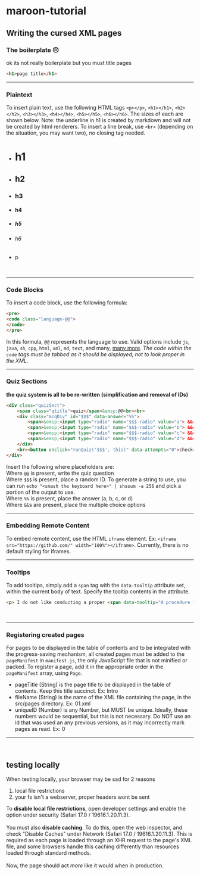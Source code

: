 # maroon-tutorial

## Writing the cursed XML pages

### The boilerplate 😔
ok its not really boilerplate but you must title pages

```html
<h1>page title</h1>
```
<hr>

### Plaintext

To insert plain text, use the following HTML tags
`<p></p>`, `<h1></h1>`, `<h2></h2>`, `<h3></h3>`, `<h4></h4>`, `<h5></h5>`, `<h6></h6>`. The sizes of each are shown below. Note: the underline in h1 is created by markdown and will not be created by html renderers. To insert a line break, use `<br>` (depending on the situation, you may want two), no closing tag needed.

<ul>
<li><h1>h1</h1></li>
<li><h2>h2</h2></li>
<li><h3>h3</h3></li>
<li><h4>h4</h4></li>
<li><h5>h5</h5></li>
<li><h6>h6</h6></li>
<li><p>p</p></li>
</ul>
<br><hr>

### Code Blocks<br>

To insert a code block, use the following formula:

```html
<pre>
<code class="language-@@">
</code>
</pre>
```

In this formula, `@@` represents the language to use. Valid options include `js`, `java`, `sh`, `cpp`, `html`, `xml`, `md`, `text`, and many, [many more](https://highlightjs.readthedocs.io/en/latest/supported-languages.html). _The code within the `code` tags must be tabbed as it should be displayed, not to look proper in the XML._
<br><hr>

### Quiz Sections

**the quiz system is all to be re-written (simplification and removal of IDs)**

```html
<div class="quizSect">
    <span class="qtitle">quiz</span>&emsp;@@<br><br>
    <div class="mcqDiv" id="$$$" data-answer="%%">
        <span>&emsp;<input type="radio" name="$$$-radio" value="a"> &&</span><br>
        <span>&emsp;<input type="radio" name="$$$-radio" value="b"> &&</span><br>
        <span>&emsp;<input type="radio" name="$$$-radio" value="c"> &&</span><br>
        <span>&emsp;<input type="radio" name="$$$-radio" value="d"> &&</span>
    </div>
    <br><button onclick="runQuiz('$$$', this)" data-attempts="0">check</button>
</div>
```

Insert the following where placeholders are:<br>
Where `@@` is present, write the quiz question<br>
Where `$$$` is present, place a random ID. To generate a string to use, you can run `echo "<smash the keyboard here>" | shasum -a 256` and pick a portion of the output to use.<br>
Where `%%` is present, place the answer (a, b, c, or d)<br>
Where `&&`s are present, place the multiple choice options
<br><hr>

### Embedding Remote Content

To embed remote content, use the HTML `iframe` element. Ex: `<iframe src="https://github.com/" width="100%"></iframe>`. Currently, there is no default styling for iframes.<br><hr>

### Tooltips

To add tooltips, simply add a `span` tag with the `data-tooltip` attribute set, within the current body of text. Specify the tooltip contents in the attribute.
```html
<p> I do not like conducting a proper <span data-tooltip="A procedure for critical evaluation; a means of determining the presence, quality, or truth of something; a trial.">test</span> before I push my code</p>
```

<br><hr>

### Registering created pages

For pages to be displayed in the table of contents and to be integrated with the progress-saving mechanism, all created pages must be added to the `pageManifest` in `manifest.js`, the only JavaScript file that is not minified or packed. To register a page, add it in the appropriate order in the `pageManifest` array, using `Page`.

<ul>
<li>pageTitle (String) is the page title to be displayed in the table of contents. Keep this title succinct. Ex: Intro</li>
<li>fileName (String) is the name of the XML file containing the page, in the src/pages directory. Ex: 01.xml</li>
<li>uniqueID (Number) is any Number, but MUST be unique. Ideally, these numbers would be sequential, but this is not necessary. Do NOT use an id that was used an any previous versions, as it may incorrectly mark pages as read. Ex: 0</li>
</ul><hr><br>

## testing locally

When testing locally, your browser may be sad for 2 reasons<br>

<ol>
<li>local file restrictions</li>
<li>your fs isn't a webserver, proper headers wont be sent</li>
</ol>
To <b>disable local file restrictions</b>, open developer settings and enable the option under security (Safari 17.0 / 19616.1.20.11.3).<br><br>
You must also <b>disable caching</b>. To do this, open the web inspector, and check "Disable Caches" under Network (Safari 17.0 / 19616.1.20.11.3). This is required as each page is loaded through an XHR request to the page's XML file, and some browsers handle this caching differently than resources loaded through standard methods.<br><br>
Now, the page should act <i>more</i> like it would when in production.
